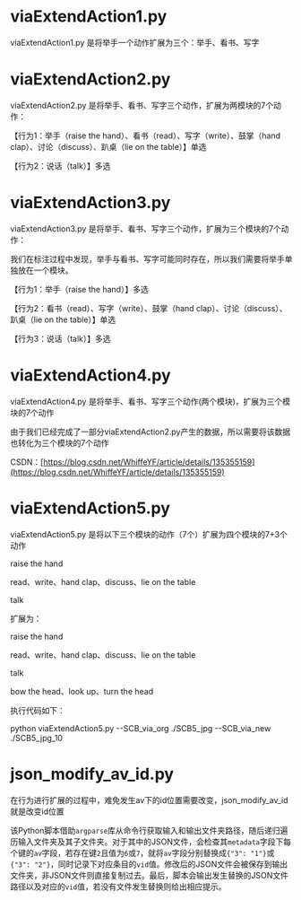 # viaExtendAction1.py
viaExtendAction1.py 是将举手一个动作扩展为三个：举手、看书、写字

# viaExtendAction2.py
viaExtendAction2.py 是将举手、看书、写字三个动作，扩展为两模块的7个动作：

【行为1：举手（raise the hand）、看书（read）、写字（write）、鼓掌（hand clap）、讨论（discuss）、趴桌（lie on the table）】单选

【行为2：说话（talk）】多选

# viaExtendAction3.py
viaExtendAction3.py 是将举手、看书、写字三个动作，扩展为三个模块的7个动作：

我们在标注过程中发现，举手与看书、写字可能同时存在，所以我们需要将举手单独放在一个模块。

【行为1：举手（raise the hand）】多选

【行为2：看书（read）、写字（write）、鼓掌（hand clap）、讨论（discuss）、趴桌（lie on the table）】单选

【行为3：说话（talk）】多选

# viaExtendAction4.py 

viaExtendAction4.py 是将举手、看书、写字三个动作(两个模块)，扩展为三个模块的7个动作

由于我们已经完成了一部分viaExtendAction2.py产生的数据，所以需要将该数据也转化为三个模块的7个动作

CSDN：[https://blog.csdn.net/WhiffeYF/article/details/135355159](https://blog.csdn.net/WhiffeYF/article/details/135355159)

# viaExtendAction5.py

viaExtendAction5.py 是将以下三个模块的动作（7个）扩展为四个模块的7+3个动作

raise the hand

read、write、hand clap、discuss、lie on the table

talk

扩展为：

raise the hand

read、write、hand clap、discuss、lie on the table

talk

bow the head、look up、turn the head

执行代码如下：

python viaExtendAction5.py  --SCB_via_org ./SCB5_jpg --SCB_via_new ./SCB5_jpg_10


# json_modify_av_id.py

在行为进行扩展的过程中，难免发生av下的id位置需要改变，json_modify_av_id就是改变id位置

该Python脚本借助`argparse`库从命令行获取输入和输出文件夹路径，随后递归遍历输入文件夹及其子文件夹。对于其中的JSON文件，会检查其`metadata`字段下每个键的`av`字段，若存在键`2`且值为`6`或`7`，就将`av`字段分别替换成`{"3": "1"}`或`{"3": "2"}`，同时记录下对应条目的`vid`值。修改后的JSON文件会被保存到输出文件夹，非JSON文件则直接复制过去。最后，脚本会输出发生替换的JSON文件路径以及对应的`vid`值，若没有文件发生替换则给出相应提示。 
